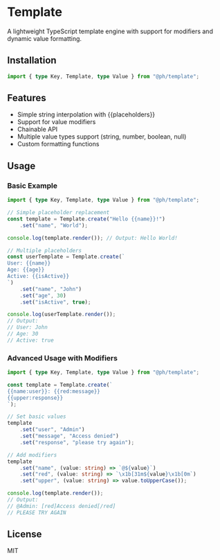 # Template

A lightweight TypeScript template engine with support for modifiers and dynamic value
formatting.

## Installation

```ts
import { type Key, Template, type Value } from "@ph/template";
```

## Features

- Simple string interpolation with {{placeholders}}
- Support for value modifiers
- Chainable API
- Multiple value types support (string, number, boolean, null)
- Custom formatting functions

## Usage

### Basic Example

```ts
import { type Key, Template, type Value } from "@ph/template";

// Simple placeholder replacement
const template = Template.create("Hello {{name}}!")
    .set("name", "World");

console.log(template.render()); // Output: Hello World!

// Multiple placeholders
const userTemplate = Template.create(`
User: {{name}}
Age: {{age}}
Active: {{isActive}}
`)
    .set("name", "John")
    .set("age", 30)
    .set("isActive", true);

console.log(userTemplate.render());
// Output:
// User: John
// Age: 30
// Active: true
```

### Advanced Usage with Modifiers

```ts
import { type Key, Template, type Value } from "@ph/template";

const template = Template.create(`
{{name:user}}: {{red:message}}
{{upper:response}}
`);

// Set basic values
template
    .set("user", "Admin")
    .set("message", "Access denied")
    .set("response", "please try again");

// Add modifiers
template
    .set("name", (value: string) => `@${value}`)
    .set("red", (value: string) => `\x1b[31m${value}\x1b[0m`)
    .set("upper", (value: string) => value.toUpperCase());

console.log(template.render());
// Output:
// @Admin: [red]Access denied[/red]
// PLEASE TRY AGAIN
```

## License

MIT
